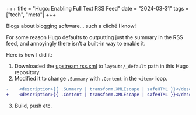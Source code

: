 +++
title = "Hugo: Enabling Full Text RSS Feed"
date = "2024-03-31"
tags = ["tech", "meta"]
+++

Blogs about blogging software... such a cliché I know!

For some reason Hugo defaults to outputting just the summary in the RSS feed, and annoyingly there isn't a built-in way to enable it.

Here is how I did it:

1. Downloaded the [upstream rss.xml](https://raw.githubusercontent.com/gohugoio/hugo/master/tpl/tplimpl/embedded/templates/_default/rss.xml) to `layouts/_default` path in this Hugo repository.
2. Modified it to change `.Summary` with `.Content` in the `<item>` loop.

```diff
-    <description>{{ .Summary | transform.XMLEscape | safeHTML }}</description>
+    <description>{{ .Content | transform.XMLEscape | safeHTML }}</description>
```

3. Build, push etc.
